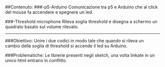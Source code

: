 ##Contenuto:
###-p5-Arduino
Comunicazione tra p5 e Arduino che al click del mouse fa accendere e spegnere un led.

###-Threshold microphone
Rileva soglia threshold e disegna a schermo un quadrato basato sul volume rilevato.

---

###Obiettivo:
Unire i due codici in modo tale che quando si rileva un cambio della soglia di threshold si accende il led su Arduino.

###Problematiche:
Le librerie presenti negli sketch, una volta linkate in un unico html entrano in conflitto.
